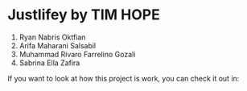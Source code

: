 # Justlifey by TIM HOPE
1. Ryan Nabris Oktfian
2. Arifa Maharani Salsabil
3. Muhammad Rivaro Farrelino Gozali
4. Sabrina Ella Zafira

If you want to look at how this project is work, you can check it out in:
